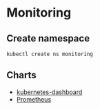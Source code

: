 # Monitoring

## Create namespace
```shell
kubectl create ns monitoring
```

## Charts
- [kubernetes-dashboard](./kubernetes-dashboard/README.md)
- [Prometheus](./prometheus/README.md)
